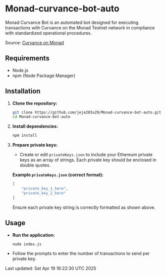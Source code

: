 # Monad-curvance-bot-auto

Monad Curvance Bot is an automated bot designed for executing transactions with Curvance on the Monad Testnet network in compliance with standardized operational procedures.

Source: [Curvance on Monad](https://monad.curvance.com/monad)

## Requirements

- Node.js
- npm (Node Package Manager)

## Installation

1. **Clone the repository:**

   ```bash
   git clone https://github.com/jeje283u29/Monad-curvance-bot-auto.git
   cd Monad-curvance-bot-auto
   ```

2. **Install dependencies:**

   ```bash
   npm install
   ```

3. **Prepare private keys:**

   - Create or edit `privateKeys.json` to include your Ethereum private keys as an array of strings. Each private key should be enclosed in double quotes.

   **Example `privateKeys.json` (correct format):**
   ```json
   [
       "private_key_1_here",
       "private_key_2_here"
   ]
   ```

   Ensure each private key string is correctly formatted as shown above.

## Usage

- **Run the application:**

  ```bash
  node index.js
  ```

- Follow the prompts to enter the number of transactions to send per private key.

Last updated: Sat Apr 19 16:22:30 UTC 2025

